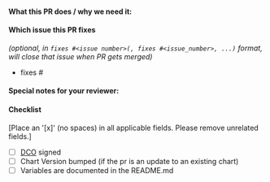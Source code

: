 <!--
Thank you for contributing to kiwigrid/charts. Before you submit this PR we'd like to
make sure you are aware of our technical requirements and best practices:

* https://github.com/helm/charts/blob/master/CONTRIBUTING.md#technical-requirements
* https://github.com/helm/helm/tree/master/docs/chart_best_practices

For a quick overview across what we will look at reviewing your PR, please read
our review guidelines:

* https://github.com/helm/charts/blob/master/REVIEW_GUIDELINES.md

Following our best practices right from the start will accelerate the review process and
help get your PR merged quicker.

When updates to your PR are requested, please add new commits and do not squash the
history. This will make it easier to identify new changes. The PR will be squashed
anyways when it is merged. Thanks.

For fast feedback, please @-mention maintainers that are listed in the Chart.yaml file.

Please make sure you test your changes before you push them. Once pushed, a CircleCI
will run across your changes and do some initial checks and linting. These checks run
very quickly. Please check the results. We would like these checks to pass before we
even continue reviewing your changes.
-->

#### What this PR does / why we need it:


#### Which issue this PR fixes
*(optional, in `fixes #<issue number>(, fixes #<issue_number>, ...)` format, will close that issue when PR gets merged)*
  - fixes #


#### Special notes for your reviewer:


#### Checklist
[Place an '[x]' (no spaces) in all applicable fields. Please remove unrelated fields.]
- [ ] [DCO](https://developercertificate.org) signed
- [ ] Chart Version bumped (if the pr is an update to an existing chart)
- [ ] Variables are documented in the README.md

